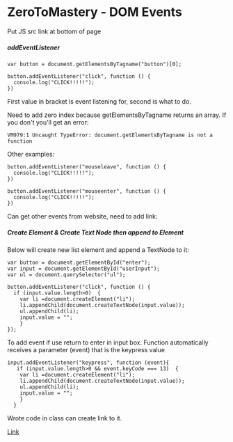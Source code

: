 # ZeroToMastery - DOM Events

Put JS src link at bottom of page

##### addEventListener #####
```
var button = document.getElementsByTagname("button")[0];

button.addEventListener("click", function () {
  console.log("CLICK!!!!!");
})

```
First value in bracket is event listening for, second is what to do. 

Need to add zero index because getElementsByTagname returns an array. If you don't you'll get an error: 
```
VM979:1 Uncaught TypeError: document.getElementsByTagname is not a function
```
Other examples: 

```
button.addEventListener("mouseleave", function () {
  console.log("CLICK!!!!!");
})

button.addEventListener("mouseenter", function () {
  console.log("CLICK!!!!!");
})

```
Can get other events from website, need to add link:

##### Create Element & Create Text Node then append to Element #####

Below will create new list element and append a TextNode to it:
```
var button = document.getElementById("enter");
var input = document.getElementById("userInput");
var ul = document.querySelector("ul");

button.addEventListener("click", function () {
  if (input.value.length>0)  {                            
    var li =document.createElement("li");
    li.appendChild(document.createTextNode(input.value));
    ul.appendChild(li);
    input.value = "";
    }
});
```

To add event if use return to enter in input box. Function automatically receives a parameter (event) that is the keypress value 

```
input.addEventListener("keypress", function (event){
   if (input.value.length>0 && event.keyCode === 13)  {                            
    var li =document.createElement("li");
    li.appendChild(document.createTextNode(input.value));
    ul.appendChild(li);
    input.value = "";
    }
  }
```

Wrote code in class can create link to it.

[Link](https://github.com/robhami/ZeroToMastery/blob/master/DOM_Events_Code_Script)

